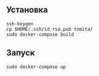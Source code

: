 ## Установка
```
ssh-keygen
cp $HOME/.ssh/id_rsa.pub tomita/
sudo docker-compose build
```

## Запуск

```
sudo docker-compose up
```
